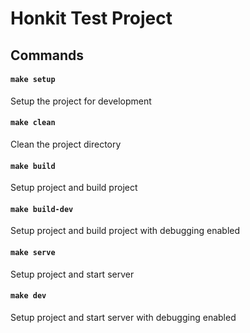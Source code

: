 # Honkit Test Project

## Commands

#### `make setup`

Setup the project for development

#### `make clean`

Clean the project directory

#### `make build`

Setup project and build project

#### `make build-dev`

Setup project and build project with debugging enabled

#### `make serve`

Setup project and start server

#### `make dev`

Setup project and start server with debugging enabled
